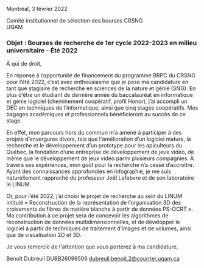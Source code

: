 Montréal, 3 février 2022

Comité institutionnel de sélection des bourses CRSNG  
UQAM

### Objet : Bourses de recherche de 1er cycle 2022-2023 en milieu universitaire - Été 2022

À qui de droit,

En réponse à l’opportunité de financement du programme BRPC du CRSNG pour l’été 2022, c’est avec enthousiasme que je pose ma candidature en tant que stagiaire de recherche en sciences de la nature et génie (SNG). En plus d’être un étudiant de dernière année du baccalauréat en informatique et génie logiciel (cheminement coopératif, profil Honor), j’ai accompli un DEC en techniques de l’informatique, ainsi que cinq stages coopératifs. Mes bagages académiques et professionnels bénéficieront au succès de ce stage.

En effet, mon parcours hors du commun m’a amené à participer à des projets d’envergures divers, tels que l'amélioration d’un logiciel mature, la recherche et le développement d’un prototype pour les apiculteurs du Québec, la fondation d’une entreprise de développement de jeux vidéo, de même que le développement de jeux vidéo parmi plusieurs compagnies. À travers ses expériences, mon goût pour la recherche n’a cessé d’accroître. Ayant des connaissances approfondies en infographie, je me suis naturellement rapproché du professeur Joël Lefebvre et de son laboratoire le LINUM.

Or, pour l’été 2022, j’ai choisi le projet de recherche au sein du LINUM intitulé « Reconstruction de la représentation de l’organisation 3D des croisements de fibres de matière blanche à partir de données PS-OCRT ». Ma contribution à ce projet sera de concevoir les algorithmes de reconstruction de données multidimensionnelles, et de développer le logiciel à partir de techniques de traitement d’images et de volumes, ainsi que de visualisation 2D et 3D.

Je vous remercie de l'attention que vous porterez à ma candidature,

Benoît Dubreuil
DUBB26099506
dubreuil.benoit.2@courrier.uqam.ca
